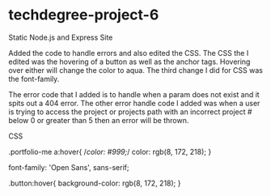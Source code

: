 # techdegree-project-6
Static Node.js and Express Site

Added the code to handle errors and also edited the CSS. The CSS the I edited was the hovering of a button as well as the anchor tags. Hovering over either will change the color to aqua. The third change I did for CSS was the font-family.

The error code that I added is to handle when a param does not exist and it spits out a 404 error. The other error handle code I added was when a user is trying to access the project or projects path with an incorrect project # below 0 or greater than 5 then an error will be thrown.

CSS

.portfolio-me a:hover{
    /*color: #999;*/
    color: rgb(8, 172, 218);
}

font-family: 'Open Sans', sans-serif;

.button:hover{
    background-color: rgb(8, 172, 218);
}
